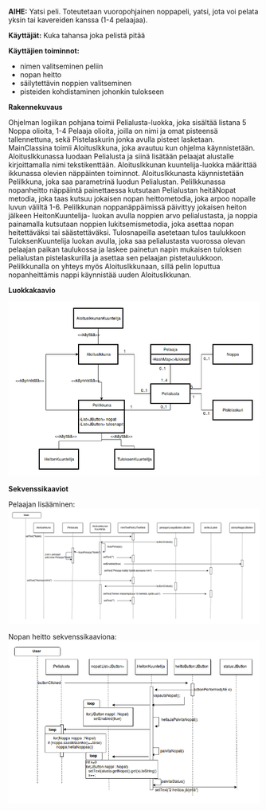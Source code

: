 **AIHE:** Yatsi peli. Toteutetaan vuoropohjainen noppapeli, yatsi, jota voi
pelata yksin tai kavereiden kanssa (1-4 pelaajaa).

**Käyttäjät:** Kuka tahansa joka pelistä pitää

**Käyttäjien toiminnot:** 
- nimen valitseminen peliin
- nopan heitto
- säilytettävin noppien valitseminen
- pisteiden kohdistaminen johonkin tulokseen

**Rakennekuvaus**

Ohjelman logiikan pohjana toimii Pelialusta-luokka, joka sisältää listana 5 Noppa olioita, 1-4 Pelaaja olioita, joilla on nimi ja omat pisteensä tallennettuna, sekä Pistelaskurin jonka avulla pisteet lasketaan. MainClassina toimii AloitusIkkuna, joka avautuu kun ohjelma käynnistetään. AloitusIkkunassa luodaan Pelialusta ja siinä lisätään pelaajat alustalle kirjoittamalla nimi tekstikenttään. AloitusIkkunan kuuntelija-luokka määrittää ikkunassa olevien näppäinten toiminnot. AloitusIkkunasta käynnistetään PeliIkkuna, joka saa parametrinä luodun Pelialustan. PeliIkkunassa nopanheitto näppäintä painettaessa kutsutaan Pelialustan heitäNopat metodia, joka taas kutsuu jokaisen nopan heittometodia, joka arpoo nopalle luvun väliltä 1-6. PeliIkkunan noppanäppäimissä päivittyy jokaisen heiton jälkeen HeitonKuuntelija- luokan avulla noppien arvo pelialustasta, ja noppia painamalla kutsutaan noppien lukitsemismetodia, joka asettaa nopan heitettäväksi tai säästettäväksi. Tulosnapeilla asetetaan tulos taulukkoon TuloksenKuuntelija luokan avulla, joka saa pelialustasta vuorossa olevan pelaajan paikan taulukossa ja laskee painetun napin mukaisen tuloksen pelialustan pistelaskurilla ja asettaa sen pelaajan pistetaulukkoon. PeliIkkunalla on yhteys myös AloitusIkkunaan, sillä pelin loputtua nopanheittämis nappi käynnistää uuden AloitusIkkunan.

**Luokkakaavio**

![luokkakaavio](luokkakaavio.png "luokkakaavio")

**Sekvenssikaaviot**

Pelaajan lisääminen:
![pelaajan lisääminen sekvenssikavio](pelaajan_lisaaminen_sekvenssi.png "pelaajan lisääminen sekvenssikaaviona")

Nopan heitto sekvenssikaaviona:
![nopan heitto sekvenssikaavio](pelaaja_heittaa_noppaa_sekvenssi.png "nopan heitto sekvenssikaavio")

